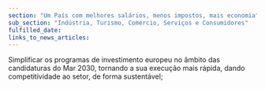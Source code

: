 ```yaml
---
section: "Um País com melhores salários, menos impostos, mais economia"
sub_section: "Indústria, Turismo, Comércio, Serviços e Consumidores"
fulfilled_date:
links_to_news_articles:
---
```


Simplificar os programas de investimento europeu no âmbito das candidaturas do Mar 2030, tornando a sua execução mais rápida, dando competitividade ao setor, de forma sustentável;